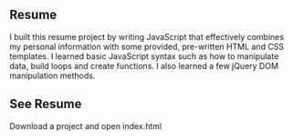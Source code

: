 ## Resume
I built this resume project by writing JavaScript that effectively combines my personal information with some provided, pre-written HTML and CSS templates. I learned basic JavaScript syntax such as how to manipulate data, build loops and create functions. I also learned a few jQuery DOM manipulation methods.
## See Resume
Download a project and open index.html
